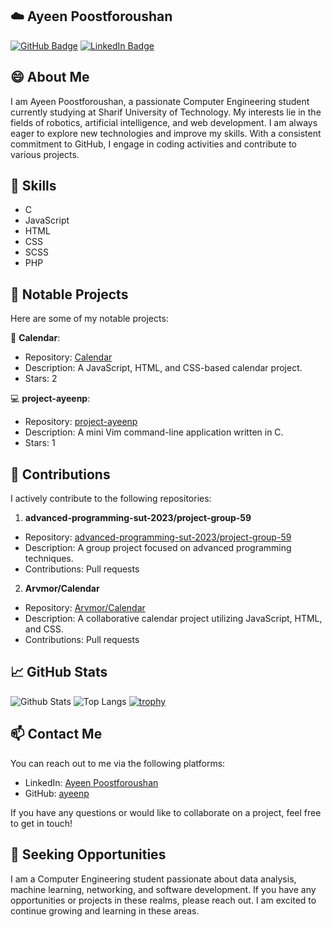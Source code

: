 ## ☁️ Ayeen Poostforoushan

[![GitHub Badge](https://img.shields.io/badge/GitHub-%23121011.svg?style=for-the-badge&logo=github&logoColor=white)](https://github.com/ayeenp) [![LinkedIn Badge](https://img.shields.io/badge/LinkedIn-%230077B5.svg?style=for-the-badge&logo=linkedin&logoColor=white)](https://www.linkedin.com/in/ayeenp/)

## 😄 About Me

I am Ayeen Poostforoushan, a passionate Computer Engineering student currently studying at Sharif University of Technology. My interests lie in the fields of robotics, artificial intelligence, and web development. I am always eager to explore new technologies and improve my skills. With a consistent commitment to GitHub, I engage in coding activities and contribute to various projects.

## 🚀 Skills

- C
- JavaScript
- HTML
- CSS
- SCSS
- PHP

## 🌟 Notable Projects

Here are some of my notable projects:

📅 **Calendar**:
- Repository: [Calendar](https://github.com/ayeenp/Calendar)
- Description: A JavaScript, HTML, and CSS-based calendar project.
- Stars: 2

💻 **project-ayeenp**:
- Repository: [project-ayeenp](https://github.com/ayeenp/project-ayeenp)
- Description: A mini Vim command-line application written in C.
- Stars: 1

## 🔧 Contributions

I actively contribute to the following repositories:

1. **advanced-programming-sut-2023/project-group-59**
- Repository: [advanced-programming-sut-2023/project-group-59](https://github.com/advanced-programming-sut-2023/project-group-59)
- Description: A group project focused on advanced programming techniques.
- Contributions: Pull requests

2. **Arvmor/Calendar**
- Repository: [Arvmor/Calendar](https://github.com/Arvmor/Calendar)
- Description: A collaborative calendar project utilizing JavaScript, HTML, and CSS.
- Contributions: Pull requests

## 📈 GitHub Stats

![Github Stats](https://github-readme-stats.vercel.app/api?username=ayeenp)
![Top Langs](https://github-readme-stats.vercel.app/api/top-langs/?username=ayeenp)
[![trophy](https://github-profile-trophy.vercel.app/?username=ayeenp)](https://github.com/ayeenp)

## 📫 Contact Me

You can reach out to me via the following platforms:

- LinkedIn: [Ayeen Poostforoushan](https://www.linkedin.com/in/ayeenp/)
- GitHub: [ayeenp](https://github.com/ayeenp)

If you have any questions or would like to collaborate on a project, feel free to get in touch!

## 🌟 Seeking Opportunities

I am a Computer Engineering student passionate about data analysis, machine learning, networking, and software development. If you have any opportunities or projects in these realms, please reach out. I am excited to continue growing and learning in these areas.
